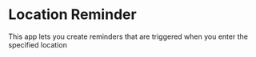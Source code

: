 # Location Reminder

This app lets you create reminders that are triggered when you enter the specified location

